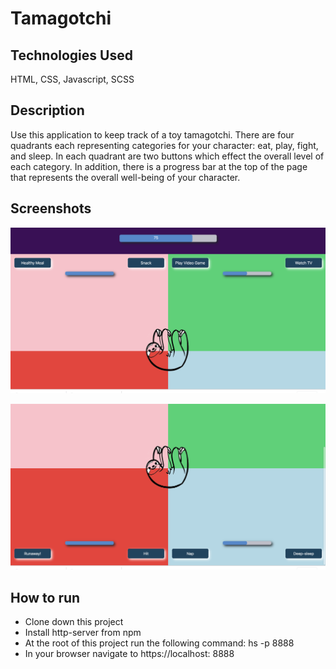 # Tamagotchi

## Technologies Used
HTML, CSS, Javascript, SCSS

## Description
Use this application to keep track of a toy tamagotchi.  There are four quadrants 
each representing categories for your character: eat, play, fight, and sleep. In
each quadrant are two buttons which effect the overall level of each category.  In
addition, there is a progress bar at the top of the page that represents the overall
well-being of your character.

## Screenshots
![Tamagotchi-1](./screenshots/Tamagotchi-screenshot1.png)

![Tamagotchi-2](./screenshots/Tamagotchi-screenshot2.png)

## How to run
* Clone down this project
* Install http-server from npm
* At the root of this project run the following command: hs -p 8888
* In your browser navigate to https://localhost: 8888